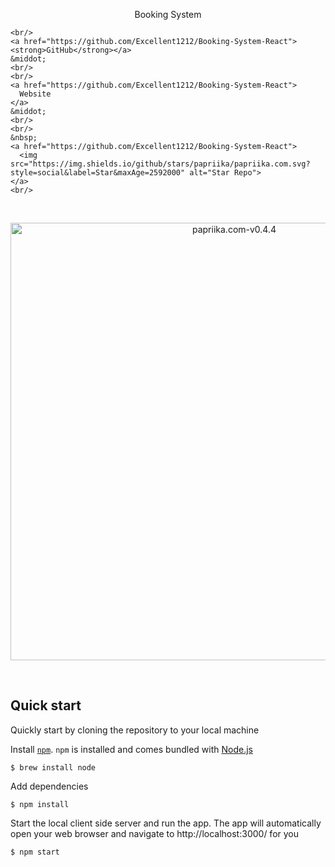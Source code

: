 <p align="center">
  Booking System
  </a>
  <p align="center">
   
    <br/>
    <a href="https://github.com/Excellent1212/Booking-System-React"><strong>GitHub</strong></a>
    &middot;
    <br/>
    <br/>
    <a href="https://github.com/Excellent1212/Booking-System-React">
      Website
    </a>
    &middot;
    <br/>
    <br/>
    &nbsp;
    <a href="https://github.com/Excellent1212/Booking-System-React">
      <img src="https://img.shields.io/github/stars/papriika/papriika.com.svg?style=social&label=Star&maxAge=2592000" alt="Star Repo">
    </a>
    <br/>
  </p>
</p>
<br/>
<p align="center">
  <img width="700" alt="papriika.com-v0.4.4" src="https://user-images.githubusercontent.com/1711854/52493286-1000f680-2b99-11e9-9119-bf5f490e381e.jpg">
</p>
<br/>

## Quick start

Quickly start by cloning the repository to your local machine

Install [`npm`](https://www.npmjs.com/get-npm). `npm` is installed and comes bundled with [Node.js](https://nodejs.org/en/download/package-manager/)

```
$ brew install node
```

Add dependencies

```
$ npm install
```

Start the local client side server and run the app. The app will automatically open your web browser and navigate to http://localhost:3000/ for you

```
$ npm start
```


